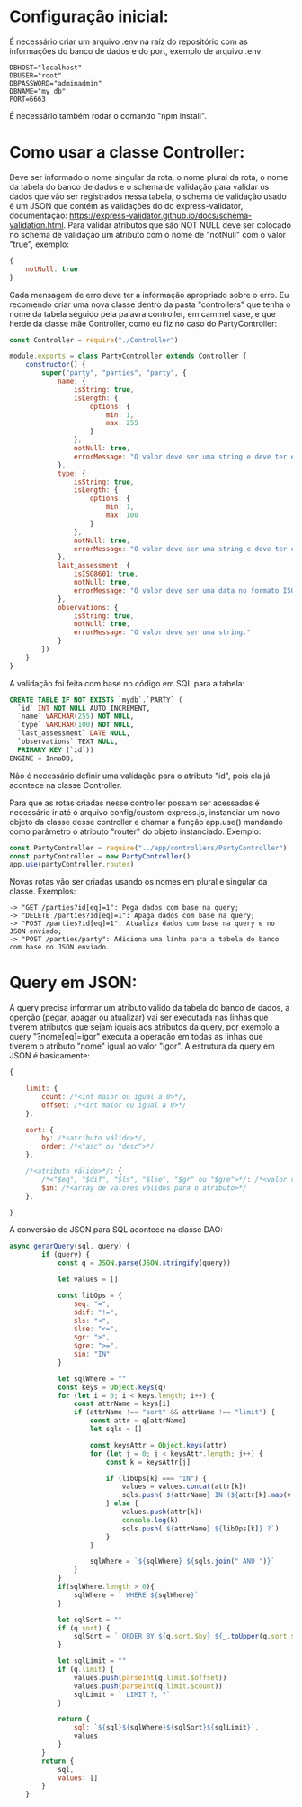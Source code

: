 # Configuração inicial:
É necessário criar um arquivo .env na raíz do repositório com as informações do banco de dados e do port, exemplo de arquivo .env:
```
DBHOST="localhost"
DBUSER="root"
DBPASSWORD="adminadmin" 
DBNAME="my_db"
PORT=6663
```
É necessário também rodar o comando "npm install".

# Como usar a classe Controller:
Deve ser informado o nome singular da rota, o nome plural da rota, o nome da tabela do banco de dados e o schema de validação para validar os dados que vão ser registrados nessa tabela, o schema de validação usado é um JSON que contém as validações do do express-validator, documentação: https://express-validator.github.io/docs/schema-validation.html. Para validar atributos que são NOT NULL deve ser colocado no schema de validação um atributo com o nome de "notNull" com o valor "true", exemplo:
```javascript
{
    notNull: true
}
```
Cada mensagem de erro deve ter a informação apropriado sobre o erro. Eu recomendo criar uma nova classe dentro da pasta "controllers" que tenha o nome da tabela seguido pela palavra controller, em cammel case, e que herde da classe mãe Controller, como eu fiz no caso do PartyController:
```javascript
const Controller = require("./Controller")

module.exports = class PartyController extends Controller {
    constructor() {
        super("party", "parties", "party", {
            name: {
                isString: true,
                isLength: {
                    options: {
                        min: 1,
                        max: 255
                    }
                },
                notNull: true,
                errorMessage: "O valor deve ser uma string e deve ter entre 1 e 255 caractéres."
            },
            type: {
                isString: true,
                isLength: {
                    options: {
                        min: 1,
                        max: 100
                    }
                },
                notNull: true,
                errorMessage: "O valor deve ser uma string e deve ter entre 1 e 100 caractéres."
            },
            last_assessment: {
                isISO8601: true,
                notNull: true,
                errorMessage: "O valor deve ser uma data no formato ISO8601."
            },
            observations: {
                isString: true,
                notNull: true,
                errorMessage: "O valor deve ser uma string."
            }
        })
    }
}
```
A validação foi feita com base no código em SQL para a tabela:
``` SQL
CREATE TABLE IF NOT EXISTS `mydb`.`PARTY` (
  `id` INT NOT NULL AUTO_INCREMENT,
  `name` VARCHAR(255) NOT NULL,
  `type` VARCHAR(100) NOT NULL,
  `last_assessment` DATE NULL,
  `observations` TEXT NULL,
  PRIMARY KEY (`id`))
ENGINE = InnoDB;
```
Não é necessário definir uma validação para o atributo "id", pois ela já acontece na classe Controller.

Para que as rotas criadas nesse controller possam ser acessadas é necessário ir até o arquivo config/custom-express.js, instanciar um novo objeto da classe desse controller e chamar a função app.use() mandando como parâmetro o atributo "router" do objeto instanciado. Exemplo:
```javascript
const PartyController = require("../app/controllers/PartyController")
const partyController = new PartyController()
app.use(partyController.router)
```
Novas rotas vão ser criadas usando os nomes em plural e singular da classe. Exemplos:
```
-> "GET /parties?id[eq]=1": Pega dados com base na query;
-> "DELETE /parties?id[eq]=1": Apaga dados com base na query;
-> "POST /parties?id[eq]=1": Atualiza dados com base na query e no JSON enviado;
-> "POST /parties/party": Adiciona uma linha para a tabela do banco com base no JSON enviado.
```
# Query em JSON:
A query precisa informar um atributo válido da tabela do banco de dados, a operção (pegar, apagar ou atualizar) vai ser executada nas linhas que tiverem atributos que sejam iguais aos atributos da query, por exemplo a query "?nome[eq]=igor" executa a operação em todas as linhas que tiverem o atributo "nome" igual ao valor "igor". A estrutura da query em JSON é basicamente:
```Javascript
{

    limit: {
        count: /*<int maior ou igual a 0>*/,
        offset: /*<int maior ou igual a 0>*/
    },

    sort: {
        by: /*<atributo válido>*/,
        order: /*<"asc" ou "desc">*/
    },

    /*<atributo válido>*/: {
        /*<"$eq", "$dif", "$ls", "$lse", "$gr" ou "$gre">*/: /*<valor válido para o atributo>*/,
        $in: /*<array de valores válidos para o atributo>*/
    },

}
```
A conversão de JSON para SQL acontece na classe DAO:
```Javascript
async gerarQuery(sql, query) {
        if (query) {
            const q = JSON.parse(JSON.stringify(query))

            let values = []

            const libOps = {
                $eq: "=",
                $dif: "!=",
                $ls: "<",
                $lse: "<=",
                $gr: ">",
                $gre: ">=",
                $in: "IN"
            }

            let sqlWhere = ""
            const keys = Object.keys(q)
            for (let i = 0; i < keys.length; i++) {
                const attrName = keys[i]
                if (attrName !== "sort" && attrName !== "limit") {
                    const attr = q[attrName]
                    let sqls = []

                    const keysAttr = Object.keys(attr)
                    for (let j = 0; j < keysAttr.length; j++) {
                        const k = keysAttr[j]

                        if (libOps[k] === "IN") {
                            values = values.concat(attr[k])
                            sqls.push(`${attrName} IN (${attr[k].map(v => "?").join(",")})`)
                        } else {
                            values.push(attr[k])
                            console.log(k)
                            sqls.push(`${attrName} ${libOps[k]} ?`)
                        }
                    }

                    sqlWhere = `${sqlWhere} ${sqls.join(" AND ")}`
                }
            }
            if(sqlWhere.length > 0){
                sqlWhere = ` WHERE ${sqlWhere}`
            }

            let sqlSort = ""
            if (q.sort) {
                sqlSort = ` ORDER BY ${q.sort.$by} ${_.toUpper(q.sort.$order)}`
            }

            let sqlLimit = ""
            if (q.limit) {
                values.push(parseInt(q.limit.$offset))
                values.push(parseInt(q.limit.$count))
                sqlLimit = ` LIMIT ?, ?`
            }

            return {
                sql: `${sql}${sqlWhere}${sqlSort}${sqlLimit}`,
                values
            }
        }
        return {
            sql,
            values: []
        }
    }
```